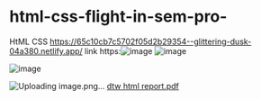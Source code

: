 # html-css-flight-in-sem-pro-
HtML CSS  https://65c10cb7c5702f05d2b29354--glittering-dusk-04a380.netlify.app/
link https:![image](https://github.com/yasaswini2005/html-css-flight-in-sem-pro-/assets/139364347/e35fc866-bc1b-43a6-8021-567818f65929)
![image](https://github.com/yasaswini2005/html-css-flight-in-sem-pro-/assets/139364347/0c4597c3-dc0b-48ce-99a6-9ce066a0cb7e)

![image](https://github.com/yasaswini2005/html-css-flight-in-sem-pro-/assets/139364347/063e8fe3-ca1d-4e24-b46c-2c2f4f1c3209)

![Uploading image.png…]()
[dtw html report.pdf](https://github.com/yasaswini2005/html-css-flight-in-sem-pro-/files/13916120/dtw.html.report.pdf)
